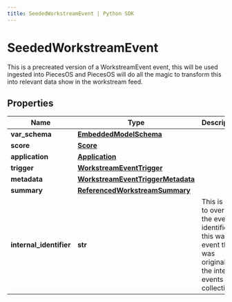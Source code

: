 ```yaml
---
title: SeededWorkstreamEvent | Python SDK
---
```


# SeededWorkstreamEvent

This is a precreated version of a WorkstreamEvent event, this will be used ingested into PiecesOS and PiecesOS will do all the magic to transform this into relevant data show in the workstream feed.

## Properties

Name | Type | Description | Notes
------------ | ------------- | ------------- | -------------
**var_schema** | [**EmbeddedModelSchema**](EmbeddedModelSchema) |  | [optional] 
**score** | [**Score**](Score) |  | [optional] 
**application** | [**Application**](Application) |  | 
**trigger** | [**WorkstreamEventTrigger**](WorkstreamEventTrigger) |  | 
**metadata** | [**WorkstreamEventTriggerMetadata**](WorkstreamEventTriggerMetadata) |  | [optional] 
**summary** | [**ReferencedWorkstreamSummary**](ReferencedWorkstreamSummary) |  | [optional] 
**internal_identifier** | **str** | This is used to override the event identifier, if this was an event that was originally in the internal events collection. | [optional] 


